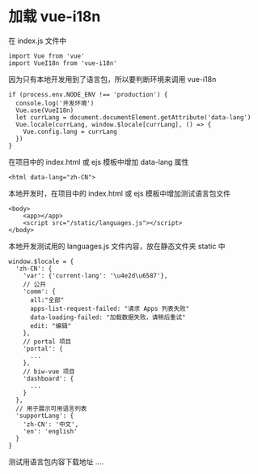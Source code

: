 # 加载 vue-i18n

在 index.js 文件中

```
import Vue from 'vue'
import VueI18n from 'vue-i18n'
```

因为只有本地开发用到了语言包，所以要判断环境来调用 vue-i18n

```
if (process.env.NODE_ENV !== 'production') {
  console.log('开发环境')
  Vue.use(VueI18n)
  let currLang = document.documentElement.getAttribute('data-lang')
  Vue.locale(currLang, window.$locale[currLang], () => {
    Vue.config.lang = currLang
  })
}
```

在项目中的 index.html 或 ejs 模板中增加 data-lang 属性

```
<html data-lang="zh-CN">
```

 本地开发时，在项目中的 index.html 或 ejs 模板中增加测试语言包文件

```
<body>
    <app></app>
    <script src="/static/languages.js"></script>
</body>
```

本地开发测试用的 languages.js 文件内容，放在静态文件夹 static 中

```
window.$locale = {
  'zh-CN': {
    'var': {'current-lang': '\u4e2d\u6587'},
    // 公共
    'comm': {
      all:"全部"
      apps-list-request-failed: "请求 Apps 列表失败"
      data-loading-failed: "加载数据失败，请稍后重试"
      edit: "编辑"
    },
    // portal 项目
    'portal': {
      ...
    },
    // biw-vue 项目
    'dashboard': {
      ...
    }
  },
  // 用于展示可用语言列表
  'supportLang': {
    'zh-CN': '中文', 
    'en': 'english'
  }
}
```

测试用语言包内容下载地址 ....


